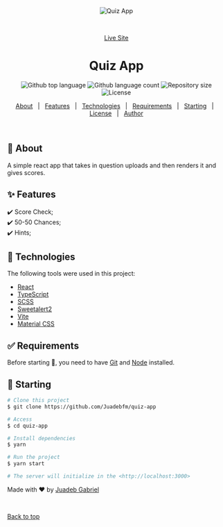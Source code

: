 <div align="center" id="top"> 
  <img src="./.github/app.gif" alt="Quiz App" />

&#xa0;

<a href="https://quiz-sage-test.netlify.app">Live Site</a>

</div>

<h1 align="center">Quiz App</h1>

<p align="center">
  <img alt="Github top language" src="https://img.shields.io/github/languages/top/Juadebfm/quiz-app?color=56BEB8">

  <img alt="Github language count" src="https://img.shields.io/github/languages/count/Juadebfm/quiz-app?color=56BEB8">

  <img alt="Repository size" src="https://img.shields.io/github/repo-size/Juadebfm/quiz-app?color=56BEB8">

  <img alt="License" src="https://img.shields.io/github/license/Juadebfm/quiz-app?color=56BEB8">

  <!-- <img alt="Github issues" src="https://img.shields.io/github/issues/Juadebfm/quiz-app?color=56BEB8" /> -->

  <!-- <img alt="Github forks" src="https://img.shields.io/github/forks/Juadebfm/quiz-app?color=56BEB8" /> -->

  <!-- <img alt="Github stars" src="https://img.shields.io/github/stars/Juadebfm/quiz-app?color=56BEB8" /> -->
</p>

<!-- Status -->

<!-- <h4 align="center">
	🚧  Quiz App 🚀 Under construction...  🚧
</h4>

<hr> -->

<p align="center">
  <a href="#dart-about">About</a> &#xa0; | &#xa0; 
  <a href="#sparkles-features">Features</a> &#xa0; | &#xa0;
  <a href="#rocket-technologies">Technologies</a> &#xa0; | &#xa0;
  <a href="#white_check_mark-requirements">Requirements</a> &#xa0; | &#xa0;
  <a href="#checkered_flag-starting">Starting</a> &#xa0; | &#xa0;
  <a href="#memo-license">License</a> &#xa0; | &#xa0;
  <a href="https://github.com/Juadebfm" target="_blank">Author</a>
</p>

<br>

## :dart: About

A simple react app that takes in question uploads and then renders it and gives scores.

## :sparkles: Features

:heavy_check_mark: Score Check;\
:heavy_check_mark: 50-50 Chances;\
:heavy_check_mark: Hints;

## :rocket: Technologies

The following tools were used in this project:

- [React](https://pt-br.reactjs.org/)
- [TypeScript](https://www.typescriptlang.org/)
- [SCSS](https://sass-lang.com/)
- [Sweetalert2](https://sweetalert2.github.io/)
- [Vite](https://vitejs.dev/)
- [Material CSS](https://materializecss.com/)

## :white_check_mark: Requirements

Before starting :checkered_flag:, you need to have [Git](https://git-scm.com) and [Node](https://nodejs.org/en/) installed.

## :checkered_flag: Starting

```bash
# Clone this project
$ git clone https://github.com/Juadebfm/quiz-app

# Access
$ cd quiz-app

# Install dependencies
$ yarn

# Run the project
$ yarn start

# The server will initialize in the <http://localhost:3000>
```

Made with :heart: by <a href="https://github.com/Juadebfm" target="_blank">Juadeb Gabriel</a>

&#xa0;

<a href="#top">Back to top</a>
